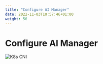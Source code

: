 ```yaml
---
title: "Configure AI Manager"
date: 2022-11-03T10:57:46+01:00
weight: 50
---
```


# Configure AI Manager

![K8s CNI](/cp4waiops-training/pics/13_demo_ui_aimanager_welcome.png)

